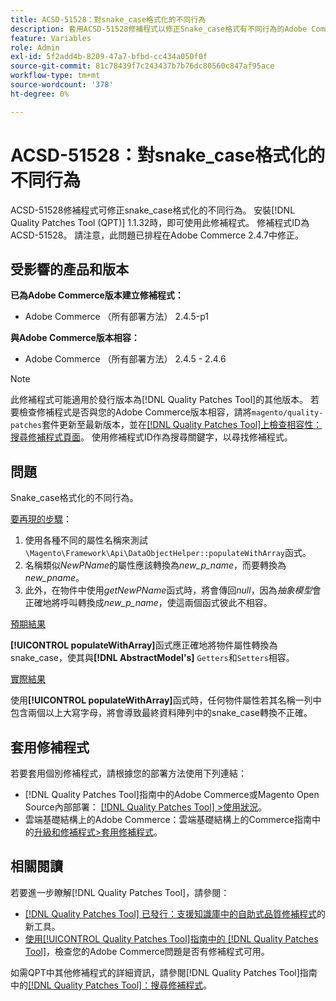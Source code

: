 ```yaml
---
title: ACSD-51528：對snake_case格式化的不同行為
description: 套用ACSD-51528修補程式以修正Snake_case格式有不同行為的Adobe Commerce問題。
feature: Variables
role: Admin
exl-id: 5f2add4b-8209-47a7-bfbd-cc434a050f0f
source-git-commit: 81c78439f7c243437b7b76dc80560c847af95ace
workflow-type: tm+mt
source-wordcount: '378'
ht-degree: 0%

---
```


# ACSD-51528：對snake_case格式化的不同行為

ACSD-51528修補程式可修正snake_case格式化的不同行為。 安裝[!DNL Quality Patches Tool (QPT)] 1.1.32時，即可使用此修補程式。 修補程式ID為ACSD-51528。 請注意，此問題已排程在Adobe Commerce 2.4.7中修正。

## 受影響的產品和版本

**已為Adobe Commerce版本建立修補程式：**

* Adobe Commerce （所有部署方法） 2.4.5-p1

**與Adobe Commerce版本相容：**

* Adobe Commerce （所有部署方法） 2.4.5 - 2.4.6

>[!NOTE]
>
>此修補程式可能適用於發行版本為[!DNL Quality Patches Tool]的其他版本。 若要檢查修補程式是否與您的Adobe Commerce版本相容，請將`magento/quality-patches`套件更新至最新版本，並在[[!DNL Quality Patches Tool]上檢查相容性：搜尋修補程式頁面](https://experienceleague.adobe.com/tools/commerce-quality-patches/index.html)。 使用修補程式ID作為搜尋關鍵字，以尋找修補程式。

## 問題

Snake_case格式化的不同行為。

<u>要再現的步驟</u>：

1. 使用各種不同的屬性名稱來測試`\Magento\Framework\Api\DataObjectHelper::populateWithArray`函式。
1. 名稱類似&#x200B;*NewPName*&#x200B;的屬性應該轉換為&#x200B;*new_p_name*，而要轉換為&#x200B;*new_pname*。
1. 此外，在物件中使用&#x200B;*getNewPName*&#x200B;函式時，將會傳回&#x200B;*null*，因為&#x200B;*抽象模型*&#x200B;會正確地將呼叫轉換成&#x200B;*new_p_name*，使這兩個函式彼此不相容。

<u>預期結果</u>

**[!UICONTROL populateWithArray]**&#x200B;函式應正確地將物件屬性轉換為snake_case，使其與&#x200B;**[!DNL AbstractModel's]** `Getters`和`Setters`相容。

<u>實際結果</u>

使用&#x200B;**[!UICONTROL populateWithArray]**&#x200B;函式時，任何物件屬性若其名稱一列中包含兩個以上大寫字母，將會導致最終資料陣列中的snake_case轉換不正確。

## 套用修補程式

若要套用個別修補程式，請根據您的部署方法使用下列連結：

* [!DNL Quality Patches Tool]指南中的Adobe Commerce或Magento Open Source內部部署： [[!DNL Quality Patches Tool] >使用狀況](/help/tools/quality-patches-tool/usage.md)。
* 雲端基礎結構上的Adobe Commerce：雲端基礎結構上的Commerce指南中的[升級和修補程式>套用修補程式](https://experienceleague.adobe.com/docs/commerce-cloud-service/user-guide/develop/upgrade/apply-patches.html)。

## 相關閱讀

若要進一步瞭解[!DNL Quality Patches Tool]，請參閱：

* [[!DNL Quality Patches Tool] 已發行：支援知識庫中的自助式品質修補程式](https://experienceleague.adobe.com/en/docs/commerce-knowledge-base/kb/announcements/commerce-announcements/magento-quality-patches-released-new-tool-to-self-serve-quality-patches)的新工具。
* [使用[!UICONTROL Quality Patches Tool]指南中的 [!DNL Quality Patches Tool]](/help/tools/quality-patches-tool/patches-available-in-qpt/check-patch-for-magento-issue-with-magento-quality-patches.md)，檢查您的Adobe Commerce問題是否有修補程式可用。


如需QPT中其他修補程式的詳細資訊，請參閱[!DNL Quality Patches Tool]指南中的[[!DNL Quality Patches Tool]：搜尋修補程式](https://experienceleague.adobe.com/tools/commerce-quality-patches/index.html)。
